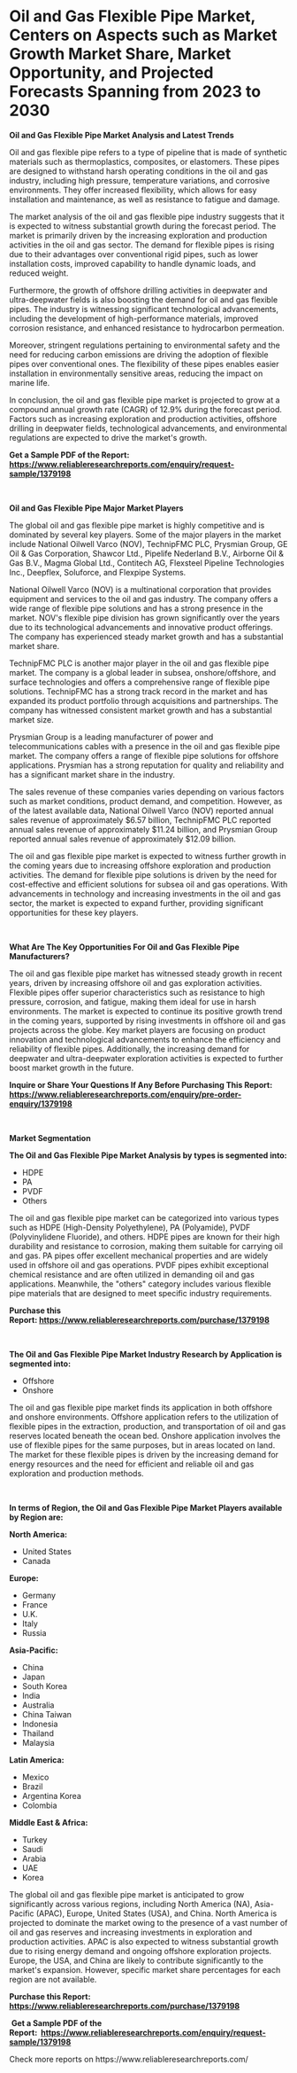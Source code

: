 <p><h1>Oil and Gas Flexible Pipe Market, Centers on Aspects such as Market Growth Market Share, Market Opportunity, and Projected Forecasts Spanning from 2023 to 2030</h1></p><p><strong>Oil and Gas Flexible Pipe Market Analysis and Latest Trends</strong></p>
<p><p>Oil and gas flexible pipe refers to a type of pipeline that is made of synthetic materials such as thermoplastics, composites, or elastomers. These pipes are designed to withstand harsh operating conditions in the oil and gas industry, including high pressure, temperature variations, and corrosive environments. They offer increased flexibility, which allows for easy installation and maintenance, as well as resistance to fatigue and damage.</p><p>The market analysis of the oil and gas flexible pipe industry suggests that it is expected to witness substantial growth during the forecast period. The market is primarily driven by the increasing exploration and production activities in the oil and gas sector. The demand for flexible pipes is rising due to their advantages over conventional rigid pipes, such as lower installation costs, improved capability to handle dynamic loads, and reduced weight.</p><p>Furthermore, the growth of offshore drilling activities in deepwater and ultra-deepwater fields is also boosting the demand for oil and gas flexible pipes. The industry is witnessing significant technological advancements, including the development of high-performance materials, improved corrosion resistance, and enhanced resistance to hydrocarbon permeation.</p><p>Moreover, stringent regulations pertaining to environmental safety and the need for reducing carbon emissions are driving the adoption of flexible pipes over conventional ones. The flexibility of these pipes enables easier installation in environmentally sensitive areas, reducing the impact on marine life.</p><p>In conclusion, the oil and gas flexible pipe market is projected to grow at a compound annual growth rate (CAGR) of 12.9% during the forecast period. Factors such as increasing exploration and production activities, offshore drilling in deepwater fields, technological advancements, and environmental regulations are expected to drive the market's growth.</p></p>
<p><strong>Get a Sample PDF of the Report:&nbsp; <a href="https://www.reliableresearchreports.com/enquiry/request-sample/1379198">https://www.reliableresearchreports.com/enquiry/request-sample/1379198</a></strong></p>
<p>&nbsp;</p>
<p><strong>Oil and Gas Flexible Pipe Major Market Players</strong></p>
<p><p>The global oil and gas flexible pipe market is highly competitive and is dominated by several key players. Some of the major players in the market include National Oilwell Varco (NOV), TechnipFMC PLC, Prysmian Group, GE Oil & Gas Corporation, Shawcor Ltd., Pipelife Nederland B.V., Airborne Oil & Gas B.V., Magma Global Ltd., Contitech AG, Flexsteel Pipeline Technologies Inc., Deepflex, Soluforce, and Flexpipe Systems.</p><p>National Oilwell Varco (NOV) is a multinational corporation that provides equipment and services to the oil and gas industry. The company offers a wide range of flexible pipe solutions and has a strong presence in the market. NOV's flexible pipe division has grown significantly over the years due to its technological advancements and innovative product offerings. The company has experienced steady market growth and has a substantial market share.</p><p>TechnipFMC PLC is another major player in the oil and gas flexible pipe market. The company is a global leader in subsea, onshore/offshore, and surface technologies and offers a comprehensive range of flexible pipe solutions. TechnipFMC has a strong track record in the market and has expanded its product portfolio through acquisitions and partnerships. The company has witnessed consistent market growth and has a substantial market size.</p><p>Prysmian Group is a leading manufacturer of power and telecommunications cables with a presence in the oil and gas flexible pipe market. The company offers a range of flexible pipe solutions for offshore applications. Prysmian has a strong reputation for quality and reliability and has a significant market share in the industry.</p><p>The sales revenue of these companies varies depending on various factors such as market conditions, product demand, and competition. However, as of the latest available data, National Oilwell Varco (NOV) reported annual sales revenue of approximately $6.57 billion, TechnipFMC PLC reported annual sales revenue of approximately $11.24 billion, and Prysmian Group reported annual sales revenue of approximately $12.09 billion.</p><p>The oil and gas flexible pipe market is expected to witness further growth in the coming years due to increasing offshore exploration and production activities. The demand for flexible pipe solutions is driven by the need for cost-effective and efficient solutions for subsea oil and gas operations. With advancements in technology and increasing investments in the oil and gas sector, the market is expected to expand further, providing significant opportunities for these key players.</p></p>
<p>&nbsp;</p>
<p><strong>What Are The Key Opportunities For Oil and Gas Flexible Pipe Manufacturers?</strong></p>
<p><p>The oil and gas flexible pipe market has witnessed steady growth in recent years, driven by increasing offshore oil and gas exploration activities. Flexible pipes offer superior characteristics such as resistance to high pressure, corrosion, and fatigue, making them ideal for use in harsh environments. The market is expected to continue its positive growth trend in the coming years, supported by rising investments in offshore oil and gas projects across the globe. Key market players are focusing on product innovation and technological advancements to enhance the efficiency and reliability of flexible pipes. Additionally, the increasing demand for deepwater and ultra-deepwater exploration activities is expected to further boost market growth in the future.</p></p>
<p><strong>Inquire or Share Your Questions If Any Before Purchasing This Report: <a href="https://www.reliableresearchreports.com/enquiry/pre-order-enquiry/1379198">https://www.reliableresearchreports.com/enquiry/pre-order-enquiry/1379198</a></strong></p>
<p>&nbsp;</p>
<p><strong>Market Segmentation</strong></p>
<p><strong>The Oil and Gas Flexible Pipe Market Analysis by types is segmented into:</strong></p>
<p><ul><li>HDPE</li><li>PA</li><li>PVDF</li><li>Others</li></ul></p>
<p><p>The oil and gas flexible pipe market can be categorized into various types such as HDPE (High-Density Polyethylene), PA (Polyamide), PVDF (Polyvinylidene Fluoride), and others. HDPE pipes are known for their high durability and resistance to corrosion, making them suitable for carrying oil and gas. PA pipes offer excellent mechanical properties and are widely used in offshore oil and gas operations. PVDF pipes exhibit exceptional chemical resistance and are often utilized in demanding oil and gas applications. Meanwhile, the "others" category includes various flexible pipe materials that are designed to meet specific industry requirements.</p></p>
<p><strong>Purchase this Report:&nbsp;<a href="https://www.reliableresearchreports.com/purchase/1379198">https://www.reliableresearchreports.com/purchase/1379198</a></strong></p>
<p>&nbsp;</p>
<p><strong>The Oil and Gas Flexible Pipe Market Industry Research by Application is segmented into:</strong></p>
<p><ul><li>Offshore</li><li>Onshore</li></ul></p>
<p><p>The oil and gas flexible pipe market finds its application in both offshore and onshore environments. Offshore application refers to the utilization of flexible pipes in the extraction, production, and transportation of oil and gas reserves located beneath the ocean bed. Onshore application involves the use of flexible pipes for the same purposes, but in areas located on land. The market for these flexible pipes is driven by the increasing demand for energy resources and the need for efficient and reliable oil and gas exploration and production methods.</p></p>
<p>&nbsp;</p>
<p><strong>In terms of Region, the Oil and Gas Flexible Pipe Market Players available by Region are:</strong></p>
<p>
    <p> <strong> North America: </strong>
        <ul>
            <li>United States</li>
            <li>Canada</li>
        </ul>
        </p> 
    <p> <strong> Europe: </strong>
        <ul>
            <li>Germany</li>
            <li>France</li>
            <li>U.K.</li>
            <li>Italy</li>
            <li>Russia</li>
        </ul>
        </p> 
    <p> <strong> Asia-Pacific: </strong>
        <ul>
            <li>China</li>
            <li>Japan</li>
            <li>South Korea</li>
            <li>India</li>
            <li>Australia</li>
            <li>China Taiwan</li>
            <li>Indonesia</li>
            <li>Thailand</li>
            <li>Malaysia</li>
        </ul>
        </p> 
    <p> <strong> Latin America: </strong>
        <ul>
            <li>Mexico</li>
            <li>Brazil</li>
            <li>Argentina Korea</li>
            <li>Colombia</li>
        </ul>
        </p> 
    <p> <strong> Middle East & Africa: </strong>
        <ul>
            <li>Turkey</li>
            <li>Saudi</li>
            <li>Arabia</li>
            <li>UAE</li>
            <li>Korea</li>
        </ul>
    </p>
    </p>
<p><p>The global oil and gas flexible pipe market is anticipated to grow significantly across various regions, including North America (NA), Asia-Pacific (APAC), Europe, United States (USA), and China. North America is projected to dominate the market owing to the presence of a vast number of oil and gas reserves and increasing investments in exploration and production activities. APAC is also expected to witness substantial growth due to rising energy demand and ongoing offshore exploration projects. Europe, the USA, and China are likely to contribute significantly to the market's expansion. However, specific market share percentages for each region are not available.</p></p>
<p><strong>Purchase this Report: <a href="https://www.reliableresearchreports.com/purchase/1379198">https://www.reliableresearchreports.com/purchase/1379198</a></strong></p>
<p>&nbsp;<strong>Get a Sample PDF of the Report:&nbsp;&nbsp;<a href="https://www.reliableresearchreports.com/enquiry/request-sample/1379198">https://www.reliableresearchreports.com/enquiry/request-sample/1379198</a></strong></p>
<p><strong></strong></p>
<p>Check more reports on https://www.reliableresearchreports.com/</p>